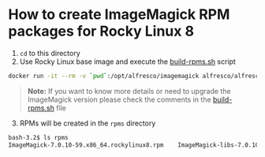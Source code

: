 # How to create ImageMagick RPM packages for Rocky Linux 8
1. `cd` to this directory
2. Use Rocky Linux base image and execute the [build-rpms.sh](scripts/build-rpms.sh) script

```bash
docker run -it --rm -v `pwd`:/opt/alfresco/imagemagick alfresco/alfresco-base-java:jre11-rockylinux8-202207110835@sha256:01810e3e77d188f48ad6549b63cf1d34ce7d61ba9ca3fb03f0c24cc8f5c73429 /bin/bash /opt/alfresco/imagemagick/scripts/build-rpms.sh
```

> **Note:** If you want to know more details or need to upgrade the ImageMagick version please check the comments in the [build-rpms.sh](scripts/build-rpms.sh) file

3. RPMs will be created in the `rpms` directory

```bash
bash-3.2$ ls rpms
ImageMagick-7.0.10-59.x86_64.rockylinux8.rpm	ImageMagick-libs-7.0.10-59.x86_64.rockylinux8.rpm
```